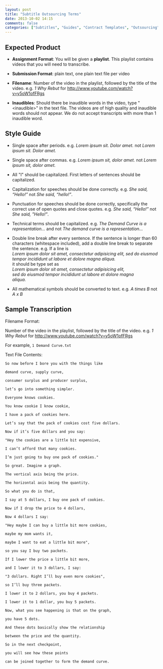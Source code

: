 ```yaml
---
layout: post
title: "Subtitle Outsourcing Terms"
date: 2013-10-02 14:15
comments: false
categories: ["Subtitles", "Guides", "Contract Templates", "Outsourcing"]
---
```


## Expected Product

-   **Assignment Format**: You will be given a **playlist**. This
    playlist contains videos that you will need to transcribe.

-   **Submission Format**: plain text, one plain text file per video

-   **Filename**: Number of the video in the playlist, followed by the
    title of the video. e.g. *1 Why Rebut* for
    <http://www.youtube.com/watch?v=y5oW1ofFRgs>

-   **Inaudibles**: Should there be inaudible words in the video, type
    "\<inaudible\>" in the text file. The videos are of high quality and
    inaudible words should not appear. We do not accept transcripts with
    more than 1 inaudible word.

## Style Guide

-   Single space after periods. e.g. *Lorem ipsum sit. Dolor amet.* not
    *Lorem ipsum sit. Dolor amet.*

-   Single space after commas. e.g. *Lorem ipsum sit, dolor amet.* not
    *Lorem ipsum sit, dolor amet.*

-   All "I" should be capitalized. First letters of sentences should be
    capitalized.

-   Capitalization for speeches should be done correctly. e.g. *She
    said, “Hello!”* not *She said, “hello!”*.

-   Punctuation for speeches should be done correctly, specifically the
    correct use of open quotes and close quotes. e.g. *She said,
    “Hello!”* not *She said, "Hello!"*.

-   Technical terms should be capitalized. e.g. *The Demand Curve is a
    representation…* and not *The demand curve is a representation…*

-   Double line break after every sentence. If the sentence is longer
    than 60 characters (whitespace included), add a double line break to
    separate the sentence. e.g. If a line is\
    *Lorem ipsum dolor sit amet, consectetur adipisicing elit, sed do
    eiusmod tempor incididunt ut labore et dolore magna aliqua.*\
    it should be type set as\
    *Lorem ipsum dolor sit amet, consectetur adipisicing elit,*\
    *sed do eiusmod tempor incididunt ut labore et dolore magna*\
    *aliqua.*

-   All mathematical symbols should be converted to text. e.g. *A times
    B* not *A x B*

## Sample Transcription

Filename Format:

Number of the video in the playlist, followed by the title of the video. e.g. *1 Why Rebut* for <http://www.youtube.com/watch?v=y5oW1ofFRgs>

For example, `1 Demand Curve.txt`

Text File Contents:

```
So now before I bore you with the things like

demand curve, supply curve,

consumer surplus and producer surplus,

let’s go into something simpler.

Everyone knows cookies.

You know cookie I know cookie,

I have a pack of cookies here.

Let’s say that the pack of cookies cost five dollars.

Now if it’s five dollars and you say:

"Hey the cookies are a little bit expensive,

I can’t afford that many cookies.

I’m just going to buy one pack of cookies."

So great. Imagine a graph.

The vertical axis being the price.

The horizontal axis being the quantity.

So what you do is that,

I say at 5 dollars, I buy one pack of cookies.

Now if I drop the price to 4 dollars,

Now 4 dollars I say:

"Hey maybe I can buy a little bit more cookies,

maybe my mom wants it,

maybe I want to eat a little bit more",

so you say I buy two packets.

If I lower the price a little bit more,

and I lower it to 3 dollars, I say:

"3 dollars. Right I’ll buy even more cookies",

so I’ll buy three packets.

I lower it to 2 dollars, you buy 4 packets.

I lower it to 1 dollar, you buy 5 packets.

Now, what you see happening is that on the graph,

you have 5 dots.

And these dots basically show the relationship

between the price and the quantity.

So in the next checkpoint,

you will see how these points

can be joined together to form the demand curve.
```